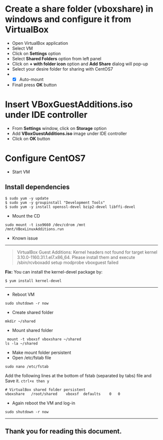 # Create a share folder (vboxshare) in windows and configure it from VirtualBox
* Open VirtualBox application
* Select VM
* Click on **Settings** option
* Select **Shared Folders** option from left panel
* Click on **+ with folder icon** option and **Add Share** dialog will pop-up
* Select your desire folder for sharing with CentOS7
* - [x] Auto-mount
* Finall press **OK** button

# Insert VBoxGuestAdditions.iso under IDE controller
* From **Settings** window, click on **Storage** option
* Add **VBoxGuestAdditions.iso** image under IDE controller
* Click on **OK** button

# Configure CentOS7
* Start VM

## Install dependencies
```
$ sudo yum -y update
$ sudo yum -y groupinstall "Development Tools"
$ sudo yum -y install openssl-devel bzip2-devel libffi-devel
```
* Mount the CD
```
sudo mount -t iso9660 /dev/cdrom /mnt
/mnt/VBoxLinuxAdditions.run
```
* Known issue
---
>VirtualBox Guest Additions: Kernel headers not found for target kernel 3.10.0-1160.31.1.el7.x86_64. Please install them and execute /sbin/rcvboxadd setup modprobe vboxguest failed

**Fix:**
You can install the kernel-devel package by:
```
$ yum install kernel-devel
```
---

* Reboot VM
```
sudo shutdown -r now
```

* Create shared folder
```
mkdir ~/shared
```
* Mount shared folder
```
 mount -t vboxsf vboxshare ~/shared
ls -la ~/shared
```
* Make mount folder persistent
* Open /etc/fstab file
```
sudo nano /etc/fstab
```
Add the following lines at the bottom of fstab (separated by tabs) file and Save it. ```ctrl+x then y```
```
# VirtualBox shared folder persistent
vboxshare	/root/shared	vboxsf	defaults	0	0
```
* Again reboot the VM and log-in
```
sudo shutdown -r now
```
---
Thank you for reading this document.
---
